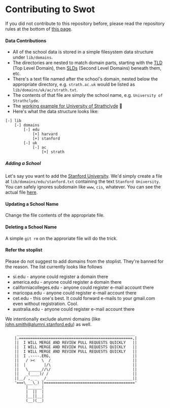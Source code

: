 # Contributing to Swot

If you did not contribute to this repository before, please read the repository rules at the bottom of [this page](https://github.com/JetBrains/swot/).

#### Data Contributions

* All of the school data is stored in a simple filesystem data structure under `lib/domains`.
* The directories are nested to match domain parts, starting with the [TLD](http://en.wikipedia.org/wiki/Top-level_domain) (Top Level Domain), then [SLDs](http://en.wikipedia.org/wiki/Second-level_domain) (Second Level Domains) beneath them, etc.
* There's a text file named after the school's domain, nested below the appropriate directory, e.g. `strath.ac.uk` would be listed as `lib/domains/uk/ac/strath.txt`.
* The contents of that file are simply the school name, e.g. `University of Strathclyde`.
* The [working example for University of Strathclyde](https://github.com/jetbrains/swot/blob/master/lib/domains/uk/ac/strath.txt) :eyes:
* Here's what the data structure looks like:

```
[-] lib
    [-] domains
        [-] edu
            [+] harvard
            [+] stanford
        [-] uk
            [-] ac
                [+] strath
```

##### Adding a School

Let's say you want to add the [Stanford University](http://www.stanford.edu/). We'd simply create a file at `lib/domains/edu/stanford.txt` containing the text `Stanford University`. You can safely ignores subdomain like `www`, `cis`, whatever. You can see the actual file [here](https://github.com/jetbrains/swot/blob/master/lib/domains/edu/stanford.txt).

#### Updating a School Name

Change the file contents of the appropriate file.

#### Deleting a School Name

A simple `git rm` on the approriate file will do the trick.

#### Refer the stoplist
Please do not suggest to add domains from the stoplist. They're banned for the reason. The list currently looks like follows
* si.edu - anyone could register a domain there
* america.edu - anyone could register a domain there
* californiacolleges.edu - anyone could register e-mail account there
* maricopa.edu - anyone could register e-mail account there
* cet.edu - this one's best. It could forward e-mails to your gmail.com even without registration. Cool.
* australia.edu - anyone could register e-mail account there

We intentionally exclude alumni domains (like john.smith@alumni.stanford.edu) as well.

```
     ____________________________________________________
    |.==================================================,|
    ||  I WILL MERGE AND REVIEW PULL REQUESTS QUICKLY   ||
    ||  I WILL MERGE AND REVIEW PULL REQUESTS QUICKLY   ||
    ||  I WILL MERGE AND REVIEW PULL REQUESTS QUICKLY   ||
    ||  I .----.ERG,                                    ||
    ||   / ><   \  /                                    ||
    ||  |        |/\                                    ||
    ||   \______//\/                                    ||
    ||   _(____)/ /                                     ||
    ||__/ ,_ _  _/______________________________________||
    '===\___\_) |========================================'
         |______|
         |  ||  |
         |__||__|
         (__)(__)
```
